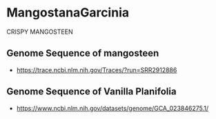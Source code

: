 # MangostanaGarcinia
CRISPY MANGOSTEEN

## Genome Sequence of mangosteen
- https://trace.ncbi.nlm.nih.gov/Traces/?run=SRR2912886

## Genome Sequence of Vanilla Planifolia
- https://www.ncbi.nlm.nih.gov/datasets/genome/GCA_023846275.1/

